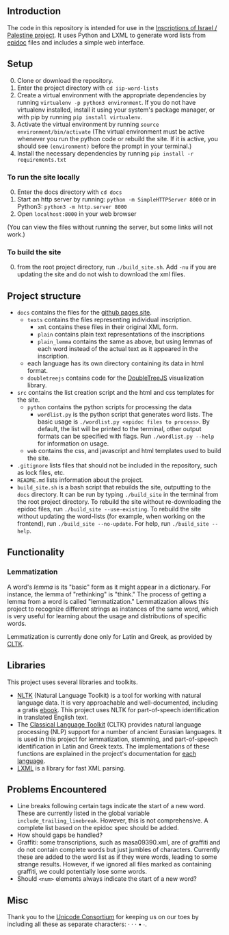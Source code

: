 ## Introduction

The code in this repository is intended for use in the [Inscriptions of Israel / Palestine project](http://library.brown.edu/cds/projects/iip/search/). It uses Python and LXML to generate word lists from [epidoc](http://www.stoa.org/epidoc/gl/latest/) files and includes a simple web interface.

## Setup

0. Clone or download the repository.
1. Enter the project directory with `cd iip-word-lists`
2. Create a virtual environment with the appropriate dependencies by
   running `virtualenv -p python3 environment`. If you do not have
   virtualenv installed, install it using your system's package manager,
   or with pip by running `pip install virtualenv`.
3. Activate the virtual environment by running `source environment/bin/activate`
   (The virtual environment must be active whenever you run the python
   code or rebuild the site. If it is active, you should see `(environment)`
   before the prompt in your terminal.)
4. Install the necessary dependencies by running `pip install -r requirements.txt`


### To run the site locally

0. Enter the docs directory with `cd docs`
1. Start an http server by running: `python -m SimpleHTTPServer 8000` or in Python3: `python3 -m http.server 8000`
2. Open `localhost:8000` in your web browser

(You can view the files without running the server, but some links will
not work.)

### To build the site

0. from the root project directory, run `./build_site.sh`. Add `-nu` if
   you are updating the site and do not wish to download the xml files.

## Project structure

* `docs` contains the files for the [github pages site](https://lmcnulty.github.io/iip-word-lists).
  * `texts` contains the files representing individual inscription.
    * `xml` contains these files in their original XML form.
    * `plain` contains plain text representations of the inscriptions
    * `plain_lemma` contains the same as above, but using lemmas of each word instead of the actual text as it appeared in the inscription.
  * each language has its own directory containing its data in html format.
  * `doubletreejs` contains code for the [DoubleTreeJS](http://www.sfs.uni-tuebingen.de/~cculy/software/DoubleTreeJS/index.html) visualization library.
* `src` contains the list creation script and the html and css templates for the site.
  * `python` contains the python scripts for processing the data
    * `wordlist.py` is the python script that generates word lists. The basic usage is `./wordlist.py <epidoc files to process>`. By default, the list will be printed to the terminal, other output formats can be specified with flags. Run `./wordlist.py --help` for information on usage.
  * `web` contains the css, and javascript and html templates used to build the site.
* `.gitignore` lists files that should not be included in the repository, such as lock files, etc.
* `README.md` lists information about the project.
* `build_site.sh` is a bash script that rebuilds the site, outputting to the `docs` directory. It can be run by typing `./build_site` in the terminal from the root project directory. To rebuild the site without re-downloading the epidoc files, run `./build_site --use-existing`. To rebuild the site without updating the word-lists (for example, when working on the frontend), run `./build_site --no-update`. For help, run `./build_site --help`.

## Functionality

### Lemmatization

A word's *lemma* is its "basic" form as it might appear in a dictionary. For instance, the lemma of "rethinking" is "think." The process of getting a lemma from a word is called "lemmatization." Lemmatization allows this project to recognize different strings as instances of the same word, which is very useful for learning about the usage and distributions of specific words.

Lemmatization is currently done only for Latin and Greek, as provided by [CLTK](https://cltk.org).

## Libraries

This project uses several libraries and toolkits.

* [NLTK](http://www.nltk.org/) (Natural Language Toolkit) is a tool for working with natural language data. It is very approachable and well-documented, including a gratis [ebook](http://www.nltk.org/book/). This project uses NLTK for part-of-speech identification in translated English text.
* The [Classical Language Toolkit](http://cltk.org/) (CLTK) provides natural language processing (NLP) support for a number of ancient Eurasian languages. It is used in this project for lemmatization, stemming, and part-of-speech identification in Latin and Greek texts. The implementations of these functions are explained in the project's documentation for [each](http://docs.cltk.org/en/latest/latin.html#) [language](http://docs.cltk.org/en/latest/greek.html).
* [LXML](https://lxml.de/) is a library for fast XML parsing.

## Problems Encountered

* Line breaks following certain tags indicate the start of a new word.
  These are currently listed in the global variable `include_trailing_linebreak`.
  However, this is not comprehensive. A complete list based on the epidoc
  spec should be added.
* How should gaps be handled?
* Graffiti: some transcriptions, such as masa09390.xml, are of graffiti
  and do not contain complete words but just jumbles of characters.
  Currently these are added to the word list as if they were words,
  leading to some strange results. However, if we ignored all files
  marked as containing graffiti, we could potentially lose some words.
* Should `<num>` elements always indicate the start of a new word?


## Misc

Thank you to the [Unicode Consortium](unicode.org) for keeping us on our
toes by including all these as separate characters: · ‧ ⋅ • ∙.

